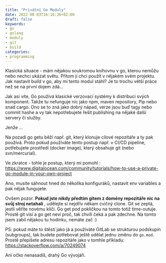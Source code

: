 ```yaml
---
title: "Privátní Go Moduly"
date: 2022-08-03T16:16:36+02:00
draft: false
keywords:
- go
- golang
- moduly
- git
- build
categories:
- programming 
---
```


Klasická situace - mám nějakou soukromou knihovnu v go, kterou nemůžu nebo nechci ukázat světu. Přitom ji chci použít v nějakém svém projektu. Jak nastavit build v go, aby mi tento modul stáhl? Je to trochu větší práce než se na první dojem zdá...
<!--more-->

Jak asi víte, Go používá klasické verzovací systémy k distribuci svých komponent. Takže tu nefunguje nic jako npm, maven repository, Pip nebo snad cargo. Ono se to zná jako dobrý nápad, verze jsou buď tagy nebo commit hashe a vy tak nepotřebujete řešit publishing na nějaké další servery či služby.

Jenže ... 

Na pozadí go getu běží např. git, který klonuje cílové repozitáře a ty pak používá. Proto pokud používáte tento postup např. v CI/CD pipeline, potřebujete prostředí (docker image), který obsahuje git (nebo svn/mercurial).

Ve zkratce - tohle je postup, který mi pomohl : https://www.digitalocean.com/community/tutorials/how-to-use-a-private-go-module-in-your-own-project

Ano, musíte sáhnout hned do několika konfiguráků, nastavit env variables a pak nějak fungujete.

Ovšem pozor. **Pokud jste nikdy předtím gitem z domény repozitáře nic na svůj stroj netahali** , udělejte si nejdřív někam cvičný clone. Git se zeptá, jestli věříte novému klíči. Go get pod pokličkou na tomto totiž time-outuje. Prostě git visí a go get neví proč, tak chvíli čeká a pak zdechne. Na tomto jsem zabil nějakou tu hodinku, nemáte zač :)

PS: pokud máte to štěstí jako já a používáte GitLab se strukturou podskupin (subgroups), tak budete potřebovat ještě udělat jednu změnu do `go.mod`. Prostě přepíšete adresu repozitáře jako v tomhle příkladu: https://stackoverflow.com/a/70249074  

Ani očko nenasadíš, drahý Go vývojáři.

